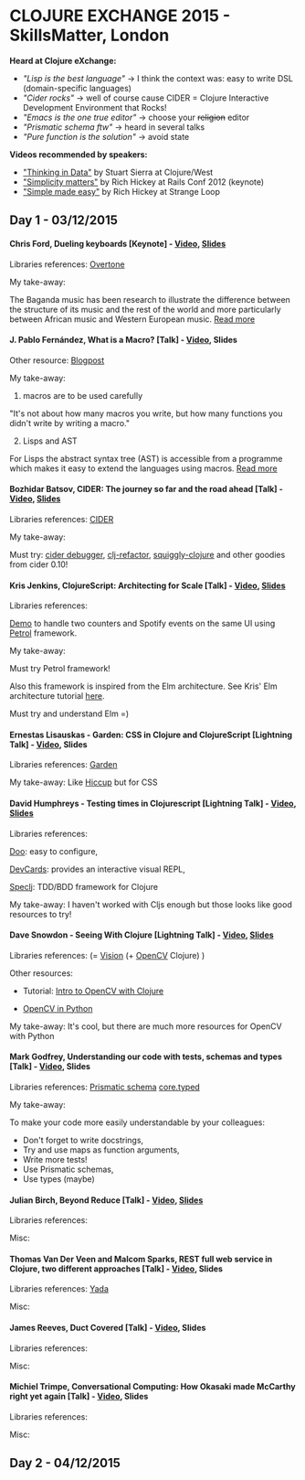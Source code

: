 # CLOJURE EXCHANGE 2015 - SkillsMatter, London


__Heard at Clojure eXchange:__
* _"Lisp is the best language"_ -> I think the context was: easy to write DSL (domain-specific languages)
* _"Cider rocks"_ -> well of course cause CIDER = Clojure Interactive Development Environment that Rocks!
* _"Emacs is the one true editor"_ -> choose your ~~religion~~ editor
* _"Prismatic schema ftw"_ -> heard in several talks
* _"Pure function is the solution"_ -> avoid state


__Videos recommended by speakers:__
* ["Thinking in Data"](http://www.infoq.com/presentations/Thinking-in-Data) by Stuart Sierra at Clojure/West
* ["Simplicity matters"](http://www.youtube.com/watch?v=rI8tNMsozo0) by Rich Hickey at Rails Conf 2012 (keynote)
* ["Simple made easy"](http://www.infoq.com/presentations/Simple-Made-Easy) by Rich Hickey at Strange Loop


## Day 1 - 03/12/2015

#### Chris Ford, Dueling keyboards [Keynote] - [Video](https://skillsmatter.com/skillscasts/7240-keynote-dueling-keyboards), [Slides](https://skillsmatter.com/skillscasts/7240-keynote-dueling-keyboards)

Libraries references: [Overtone](https://overtone.github.io/)

My take-away:

The Baganda music has been research to illustrate the difference between the structure of its music and the rest of the world and more particularly between African music and Western European music. [Read more](https://en.wikipedia.org/wiki/Baganda_music)


#### J. Pablo Fernández, What is a Macro? [Talk] - [Video](https://skillsmatter.com/skillscasts/7245-what-is-a-macro), Slides

Other resource: [Blogpost](https://carouselapps.com/2015/08/13/macros-the-lisp-advantage/)


My take-away: 

1) macros are to be used carefully

"It's not about how many macros you write,
but how many functions you didn't write by writing a macro."

2) Lisps and AST

For Lisps the abstract syntax tree (AST) is accessible from a programme which makes it easy to extend the languages using macros. [Read more](http://www.braveclojure.com/read-and-eval/)


#### Bozhidar Batsov, CIDER: The journey so far and the road ahead [Talk] - [Video](https://skillsmatter.com/skillscasts/7225-cider-the-journey-so-far-and-the-road-ahead), [Slides](https://speakerdeck.com/bbatsov/cider-the-story-so-far-and-the-road-ahead)

Libraries references: [CIDER](https://github.com/clojure-emacs/cider)

My take-away:

Must try: [cider debugger](http://endlessparentheses.com/cider-debug-a-visual-interactive-debugger-for-clojure.html),
[clj-refactor](https://github.com/clojure-emacs/clj-refactor.el), [squiggly-clojure](https://github.com/clojure-emacs/squiggly-clojure) and other goodies from cider 0.10!


#### Kris Jenkins, ClojureScript: Architecting for Scale [Talk] - [Video](https://skillsmatter.com/skillscasts/7227-clojurescript-architecting-for-scale), [Slides](https://github.com/krisajenkins/ClojureScriptForScale/blob/master/ClojureScriptForScale.org)

Libraries references:

[Demo](https://github.com/krisajenkins/petrol/tree/master/examples) to handle two counters and Spotify events on the same UI
using [Petrol](https://github.com/krisajenkins/petrol) framework.

My take-away:

Must try Petrol framework!

Also this framework is inspired from the Elm architecture. See Kris' Elm architecture tutorial [here](https://github.com/evancz/elm-architecture-tutorial).

Must try and understand Elm =)


#### Ernestas Lisauskas - Garden: CSS in Clojure and ClojureScript [Lightning Talk] - [Video](https://skillsmatter.com/skillscasts/7250-lightning-talks-day-1), Slides

Libraries references: [Garden](https://github.com/noprompt/garden)

My take-away: Like [Hiccup](https://github.com/weavejester/hiccup) but for CSS


#### David Humphreys - Testing times in Clojurescript [Lightning Talk] - [Video](https://skillsmatter.com/skillscasts/7250-lightning-talks-day-1), [Slides](https://github.com/davidjameshumphreys/testing-times-in-clojurescript)

Libraries references:

[Doo](https://github.com/bensu/doo): easy to configure,

[DevCards](https://github.com/bhauman/devcards): provides an interactive visual REPL,

[Speclj](https://github.com/slagyr/speclj): TDD/BDD framework for Clojure


My take-away: I haven't worked with Cljs enough but those looks like good resources to try!


#### Dave Snowdon - Seeing With Clojure [Lightning Talk] - [Video](https://skillsmatter.com/skillscasts/7250-lightning-talks-day-1), [Slides](https://github.com/Davesnowdon/cljex-2015-opencv)

Libraries references: (= [Vision](https://github.com/nakkaya/vision) (+ [OpenCV](http://opencv.org/) Clojure) )

Other resources:

* Tutorial: [Intro to OpenCV with Clojure](http://docs.opencv.org/3.0-last-rst/doc/tutorials/introduction/clojure_dev_intro/clojure_dev_intro.html)

* [OpenCV in Python](http://www.pyimagesearch.com/)


My take-away: It's cool, but there are much more resources for OpenCV with Python


#### Mark Godfrey, Understanding our code with tests, schemas and types [Talk] - [Video](https://skillsmatter.com/skillscasts/7241-understanding-our-code-with-tests-schemas-and-types), Slides

Libraries references:
[Prismatic schema](https://github.com/Prismatic/schema)
[core.typed](https://github.com/clojure/core.typed/)


My take-away:

To make your code more easily understandable by your colleagues:

* Don't forget to write docstrings,
* Try and use maps as function arguments,
* Write more tests!
* Use Prismatic schemas,
* Use types (maybe)


#### Julian Birch, Beyond Reduce [Talk] - [Video](https://skillsmatter.com/skillscasts/7242-beyond-reduce), [Slides](https://github.com/JulianBirch/beyond-reduce-presentation)

Libraries references: []()

Misc:


#### Thomas Van Der Veen and Malcom Sparks, REST full web service in Clojure, two different approaches [Talk] - [Video](https://skillsmatter.com/skillscasts/7224-rest-full-web-service-in-clojure-two-different-approaches), Slides

Libraries references: [Yada](https://github.com/juxt/yada)

Misc:


#### James Reeves, Duct Covered [Talk] - [Video](https://skillsmatter.com/skillscasts/7229-duct-covered), Slides

Libraries references: []()

Misc:


#### Michiel Trimpe, Conversational Computing: How Okasaki made McCarthy right yet again [Talk] - [Video](https://skillsmatter.com/skillscasts/7277-conversational-computing-how-okasaki-made-mccarthy-right-yet-again), Slides

Libraries references: []()

Misc:


## Day 2 - 04/12/2015

